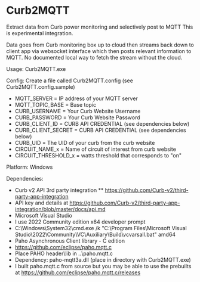 # Curb2MQTT
Extract data from Curb power monitoring and selectively post to MQTT
This is experimental integration.

Data goes from Curb monitoring box up to cloud then streams back down to client app via websocket interface which then posts relevant information to MQTT.  No documented local way to fetch the stream without the cloud.

Usage: Curb2MQTT.exe

Config: Create a file called Curb2MQTT.config  (see Curb2MQTT.config.sample)
  * MQTT_SERVER         = IP address of your MQTT server
  * MQTT_TOPIC_BASE     = Base topic
  * CURB_USERNAME       = Your Curb Website Username
  * CURB_PASSWORD       = Your Curb Website Password
  * CURB_CLIENT_ID      = CURB API CREDENTIAL (see dependencies below)
  * CURB_CLIENT_SECRET  = CURB API CREDENTIAL (see dependencies below)
  * CURB_UID            = The UID of your curb from the curb website
  * CIRCUIT_NAME_x      = Name of circuit of interest from curb website
  * CIRCUIT_THRESHOLD_x = watts threshold that corresponds to "on"

Platform: Windows

Dependencies:
  * Curb v2 API 3rd party integration
  ** https://github.com/Curb-v2/third-party-app-integration
   * API key and details at https://github.com/Curb-v2/third-party-app-integration/blob/master/docs/api.md
  * Microsoft Visual Studio 
   * I use 2022 Community edition x64 developer prompt 
   * C:\Windows\System32\cmd.exe /k "C:\Program Files\Microsoft Visual Studio\2022\Community\VC\Auxiliary\Build\vcvarsall.bat" amd64
  * Paho Asynchronous Client library - C edition
   * https://github.com/eclipse/paho.mqtt.c
   * Place PAHO header\lib in ..\paho.mqtt.c
   * Dependency: paho-mqtt3a.dll (place in directory with Curb2MQTT.exe)
   * I built paho.mqtt.c from source but you may be able to use the prebuilts at https://github.com/eclipse/paho.mqtt.c/releases
   
